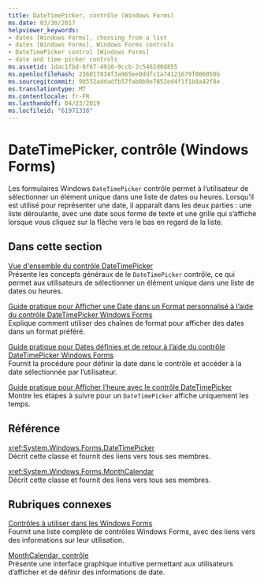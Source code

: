 ```yaml
---
title: DateTimePicker, contrôle (Windows Forms)
ms.date: 03/30/2017
helpviewer_keywords:
- dates [Windows Forms], choosing from a list
- dates [Windows Forms], Windows Forms controls
- DateTimePicker control [Windows Forms]
- date and time picker controls
ms.assetid: 1dac1fbd-8f67-4910-9ccb-2c5462d0d855
ms.openlocfilehash: 236017834f3a965ee0ddfc1a74121679f086050b
ms.sourcegitcommit: 9b552addadfb57fab0b9e7852ed4f1f1b8a42f8e
ms.translationtype: MT
ms.contentlocale: fr-FR
ms.lasthandoff: 04/23/2019
ms.locfileid: "61971338"
---
```

# <a name="datetimepicker-control-windows-forms"></a>DateTimePicker, contrôle (Windows Forms)
Les formulaires Windows `DateTimePicker` contrôle permet à l’utilisateur de sélectionner un élément unique dans une liste de dates ou heures. Lorsqu’il est utilisé pour représenter une date, il apparaît dans les deux parties : une liste déroulante, avec une date sous forme de texte et une grille qui s’affiche lorsque vous cliquez sur la flèche vers le bas en regard de la liste.  
  
## <a name="in-this-section"></a>Dans cette section  
 [Vue d'ensemble du contrôle DateTimePicker](datetimepicker-control-overview-windows-forms.md)  
 Présente les concepts généraux de le `DateTimePicker` contrôle, ce qui permet aux utilisateurs de sélectionner un élément unique dans une liste de dates ou heures.  
  
 [Guide pratique pour Afficher une Date dans un Format personnalisé à l’aide du contrôle DateTimePicker Windows Forms](display-a-date-in-a-custom-format-with-wf-datetimepicker-control.md)  
 Explique comment utiliser des chaînes de format pour afficher des dates dans un format préféré.  
  
 [Guide pratique pour Dates définies et de retour à l’aide du contrôle DateTimePicker Windows Forms](how-to-set-and-return-dates-with-the-windows-forms-datetimepicker-control.md)  
 Fournit la procédure pour définir la date dans le contrôle et accéder à la date sélectionnée par l’utilisateur.  
  
 [Guide pratique pour Afficher l’heure avec le contrôle DateTimePicker](how-to-display-time-with-the-datetimepicker-control.md)  
 Montre les étapes à suivre pour un `DateTimePicker` affiche uniquement les temps.  
  
## <a name="reference"></a>Référence  
 <xref:System.Windows.Forms.DateTimePicker>  
 Décrit cette classe et fournit des liens vers tous ses membres.  
  
 <xref:System.Windows.Forms.MonthCalendar>  
 Décrit cette classe et fournit des liens vers tous ses membres.  
  
## <a name="related-sections"></a>Rubriques connexes  
 [Contrôles à utiliser dans les Windows Forms](controls-to-use-on-windows-forms.md)  
 Fournit une liste complète de contrôles Windows Forms, avec des liens vers des informations sur leur utilisation.  
  
 [MonthCalendar, contrôle](monthcalendar-control-windows-forms.md)  
 Présente une interface graphique intuitive permettant aux utilisateurs d’afficher et de définir des informations de date.
